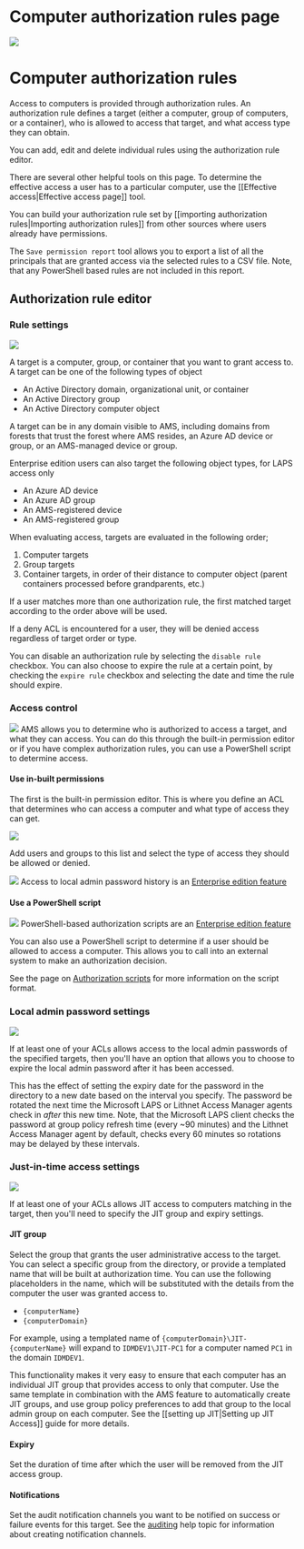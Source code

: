 # Computer authorization rules page

![](../../images/ui-page-authz.png)

# Computer authorization rules
Access to computers is provided through authorization rules. An authorization rule defines a target (either a computer, group of computers, or a container), who is allowed to access that target, and what access type they can obtain.

You can add, edit and delete individual rules using the authorization rule editor.

There are several other helpful tools on this page. 
To determine the effective access a user has to a particular computer, use the [[Effective access|Effective access page]] tool.

You can build your authorization rule set by [[importing authorization rules|Importing authorization rules]] from other sources where users already have permissions.

The `Save permission report` tool allows you to export a list of all the principals that are granted access via the selected rules to a CSV file. Note, that any PowerShell based rules are not included in this report. 

## Authorization rule editor
### Rule settings

![](../../images/ui-page-authz-target-ou.png)

A target is a computer, group, or container that you want to grant access to. A target can be one of the following types of object
- An Active Directory domain, organizational unit, or container
- An Active Directory group
- An Active Directory computer object

 A target can be in any domain visible to AMS, including domains from forests that trust the forest where AMS resides, an Azure AD device or group, or an AMS-managed device or group.

Enterprise edition users can also target the following object types, for LAPS access only
- An Azure AD device
- An Azure AD group
- An AMS-registered device
- An AMS-registered group

When evaluating access, targets are evaluated in the following order;
1. Computer targets
2. Group targets
3. Container targets, in order of their distance to computer object (parent containers processed before grandparents, etc.)

If a user matches more than one authorization rule, the first matched target according to the order above will be used.

If a deny ACL is encountered for a user, they will be denied access regardless of target order or type.

You can disable an authorization rule by selecting the `disable rule` checkbox. You can also choose to expire the rule at a certain point, by checking the `expire rule` checkbox and selecting the date and time the rule should expire.

### Access control
![](../../images/ui-page-authz-accesscontrol-acl.png)
AMS allows you to determine who is authorized to access a target, and what they can access. You can do this through the built-in permission editor or if you have complex authorization rules, you can use a PowerShell script to determine access.

#### Use in-built permissions
The first is the built-in permission editor. This is where you define an ACL that determines who can access a computer and what type of access they can get.

![](../../images/ui-page-authz-editsecurity-laps.png)

Add users and groups to this list and select the type of access they should be allowed or denied.

![](../../images/badge-enterprise-edition-rocket.svg) Access to local admin password history is an [Enterprise edition feature](/about-ams/Access-Manager-Editions)

#### Use a PowerShell script
![](../../images/badge-enterprise-edition-rocket.svg) PowerShell-based authorization scripts are an [Enterprise edition feature](/about-ams/Access-Manager-Editions)

You can also use a PowerShell script to determine if a user should be allowed to access a computer. This allows you to call into an external system to make an authorization decision.

See the page on [Authorization scripts](/help/Authorization-scripts) for more information on the script format.

### Local admin password settings

![](../../images/ui-page-authz-laps-settings.png)

If at least one of your ACLs allows access to the local admin passwords of the specified targets, then you'll have an option that allows you to choose to expire the local admin password after it has been accessed.

This has the effect of setting the expiry date for the password in the directory to a new date based on the interval you specify. The password be rotated the next time the Microsoft LAPS or Lithnet Access Manager agents check in _after_ this new time. Note, that the Microsoft LAPS client checks the password at group policy refresh time (every ~90 minutes) and the Lithnet Access Manager agent by default, checks every 60 minutes so rotations may be delayed by these intervals. 

### Just-in-time access settings

![](../../images/ui-page-authz-jit-settings.png)

If at least one of your ACLs allows JIT access to computers matching in the target, then you'll need to specify the JIT group and expiry settings.

#### JIT group
Select the group that grants the user administrative access to the target. You can select a specific group from the directory, or provide a templated name that will be built at authorization time. You can use the following placeholders in the name, which will be substituted with the details from the computer the user was granted access to.
- `{computerName}`
- `{computerDomain}`

For example, using a templated name of `{computerDomain}\JIT-{computerName}` will expand to `IDMDEV1\JIT-PC1` for a computer named `PC1` in the domain `IDMDEV1`.

This functionality makes it very easy to ensure that each computer has an individual JIT group that provides access to only that computer. Use the same template in combination with the AMS feature to automatically create JIT groups, and use group policy preferences to add that group to the local admin group on each computer. See the [[setting up JIT|Setting up JIT Access]] guide for more details.

#### Expiry
Set the duration of time after which the user will be removed from the JIT access group.

#### Notifications
Set the audit notification channels you want to be notified on success or failure events for this target. See the [auditing](Auditing-Page) help topic for information about creating notification channels. 
